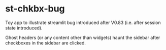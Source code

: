 # st-chkbx-bug

Toy app to illustrate streamlit bug introduced after V0.83 (i.e. after session state introduced). 

Ghost headers (or any content other than widgets) haunt the sidebar after checkboxes in the sidebar are clicked. 